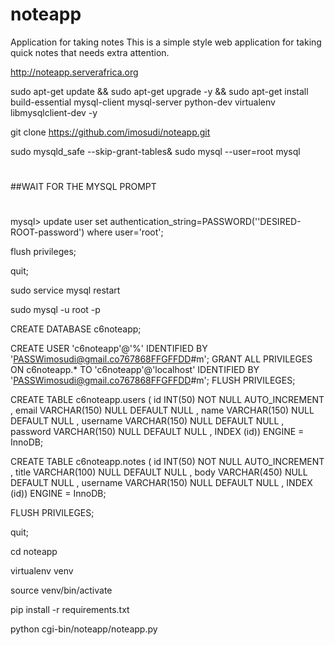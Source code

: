 # noteapp
Application for taking  notes
This is a simple style web application for taking quick notes that needs extra attention.

http://noteapp.serverafrica.org

sudo apt-get update && sudo apt-get upgrade -y && sudo apt-get install build-essential mysql-client mysql-server python-dev virtualenv libmysqlclient-dev -y

git clone https://github.com/imosudi/noteapp.git


sudo mysqld_safe --skip-grant-tables& 
sudo mysql --user=root mysql 
#
##WAIT FOR THE MYSQL PROMPT 
#

mysql> 
update user set authentication_string=PASSWORD(''DESIRED-ROOT-password') where user='root';

flush privileges; 

quit;

sudo service mysql restart

sudo mysql -u root -p

CREATE DATABASE c6noteapp;

CREATE USER 'c6noteapp'@'%' IDENTIFIED BY  'PASSWimosudi@gmail.co767868FFGFFDD#m';
GRANT ALL PRIVILEGES ON c6noteapp.* TO 'c6noteapp'@'localhost' IDENTIFIED BY 'PASSWimosudi@gmail.co767868FFGFFDD#m';
FLUSH PRIVILEGES;

CREATE TABLE c6noteapp.users ( id INT(50) NOT NULL AUTO_INCREMENT , email VARCHAR(150) NULL DEFAULT NULL , name VARCHAR(150) NULL DEFAULT NULL , username VARCHAR(150) NULL DEFAULT NULL , password VARCHAR(150) NULL DEFAULT NULL , INDEX (id)) ENGINE = InnoDB;

CREATE TABLE c6noteapp.notes ( id INT(50) NOT NULL AUTO_INCREMENT , title VARCHAR(100) NULL DEFAULT NULL , body VARCHAR(450) NULL DEFAULT NULL , username VARCHAR(150) NULL DEFAULT NULL , INDEX (id)) ENGINE = InnoDB;

FLUSH PRIVILEGES;

quit;


cd noteapp

virtualenv venv

source venv/bin/activate

pip install -r requirements.txt

python cgi-bin/noteapp/noteapp.py

